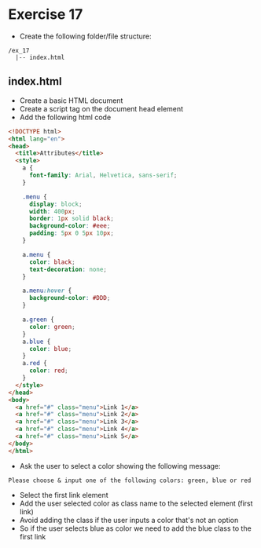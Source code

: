 # Exercise 17

* Create the following folder/file structure:
```
/ex_17
  |-- index.html
```

## index.html
* Create a basic HTML document
* Create a script tag on the document head element
* Add the following html code

```html
<!DOCTYPE html>
<html lang="en">
<head>
  <title>Attributes</title>
  <style>
    a {
      font-family: Arial, Helvetica, sans-serif;
    }

    .menu {
      display: block;
      width: 400px;
      border: 1px solid black;
      background-color: #eee;
      padding: 5px 0 5px 10px; 
    }

    a.menu {
      color: black;
      text-decoration: none;
    }

    a.menu:hover {
      background-color: #DDD;
    }

    a.green {
      color: green;
    }
    a.blue {
      color: blue;
    }
    a.red {
      color: red;
    }
  </style>
</head>
<body>
  <a href="#" class="menu">Link 1</a>
  <a href="#" class="menu">Link 2</a>
  <a href="#" class="menu">Link 3</a>
  <a href="#" class="menu">Link 4</a>
  <a href="#" class="menu">Link 5</a>
</body>
</html>
```

* Ask the user to select a color showing the following message:
```
Please choose & input one of the following colors: green, blue or red
```
* Select the first link element
* Add the user selected color as class name to the selected element (first link)
* Avoid adding the class if the user inputs a color that's not an option
* So if the user selects blue as color we need to add the blue class to the first link